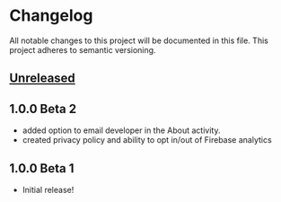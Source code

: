 # Changelog 

All notable changes to this project will be documented in this file. This project adheres to semantic versioning.
 
## [Unreleased](https://github.com/sds100/KeyMapper/tree/develop)

## 1.0.0 Beta 2
- added option to email developer in the About activity.
- created privacy policy and ability to opt in/out of Firebase analytics


## 1.0.0 Beta 1
- Initial release!
